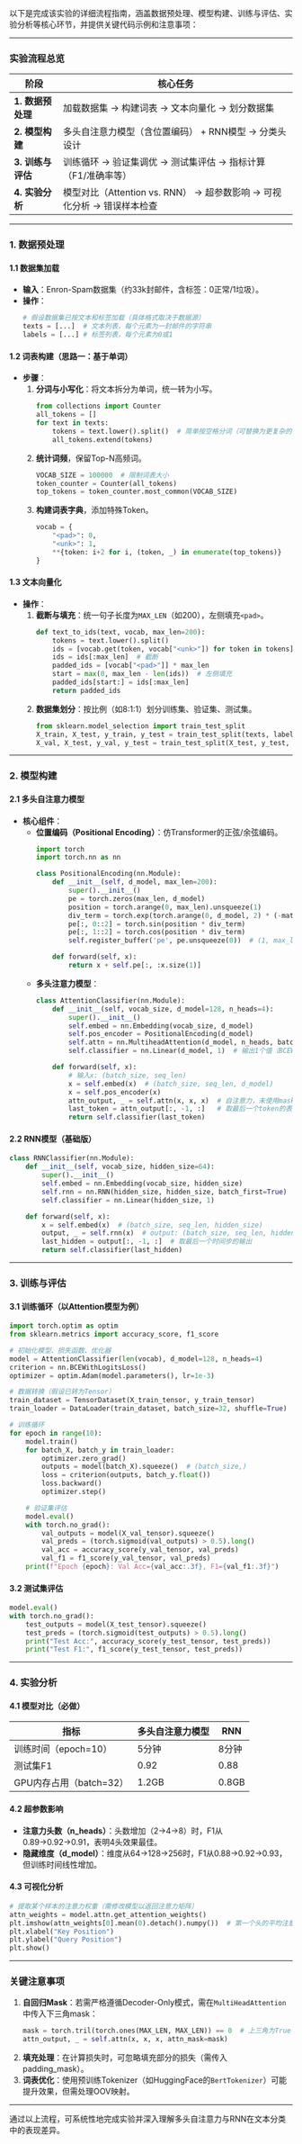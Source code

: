 以下是完成该实验的详细流程指南，涵盖数据预处理、模型构建、训练与评估、实验分析等核心环节，并提供关键代码示例和注意事项：

---

### **实验流程总览**

| 阶段                | 核心任务                                                                 |
|---------------------|--------------------------------------------------------------------------|
| **1. 数据预处理**    | 加载数据集 → 构建词表 → 文本向量化 → 划分数据集                          |
| **2. 模型构建**      | 多头自注意力模型（含位置编码） + RNN模型 → 分类头设计                    |
| **3. 训练与评估**    | 训练循环 → 验证集调优 → 测试集评估 → 指标计算（F1/准确率等）             |
| **4. 实验分析**      | 模型对比（Attention vs. RNN） → 超参数影响 → 可视化分析 → 错误样本检查   |

---

### **1. 数据预处理**

#### **1.1 数据集加载**
- **输入**：Enron-Spam数据集（约33k封邮件，含标签：0正常/1垃圾）。
- **操作**：
  ```python
  # 假设数据集已按文本和标签加载（具体格式取决于数据源）
  texts = [...]  # 文本列表，每个元素为一封邮件的字符串
  labels = [...] # 标签列表，每个元素为0或1
  ```

#### **1.2 词表构建（思路一：基于单词）**
- **步骤**：
  1. **分词与小写化**：将文本拆分为单词，统一转为小写。
     ```python
     from collections import Counter
     all_tokens = []
     for text in texts:
         tokens = text.lower().split()  # 简单按空格分词（可替换为更复杂的分词器）
         all_tokens.extend(tokens)
     ```
  2. **统计词频**，保留Top-N高频词。
     ```python
     VOCAB_SIZE = 100000  # 限制词表大小
     token_counter = Counter(all_tokens)
     top_tokens = token_counter.most_common(VOCAB_SIZE)
     ```
  3. **构建词表字典**，添加特殊Token。
     ```python
     vocab = {
         "<pad>": 0,
         "<unk>": 1,
         **{token: i+2 for i, (token, _) in enumerate(top_tokens)}
     }
     ```

#### **1.3 文本向量化**
- **操作**：
  1. **截断与填充**：统一句子长度为`MAX_LEN`（如200），左侧填充`<pad>`。
     ```python
     def text_to_ids(text, vocab, max_len=200):
         tokens = text.lower().split()
         ids = [vocab.get(token, vocab["<unk>"]) for token in tokens]
         ids = ids[:max_len]  # 截断
         padded_ids = [vocab["<pad>"]] * max_len
         start = max(0, max_len - len(ids))  # 左侧填充
         padded_ids[start:] = ids[:max_len]
         return padded_ids
     ```
  2. **数据集划分**：按比例（如8:1:1）划分训练集、验证集、测试集。
     ```python
     from sklearn.model_selection import train_test_split
     X_train, X_test, y_train, y_test = train_test_split(texts, labels, test_size=0.2)
     X_val, X_test, y_val, y_test = train_test_split(X_test, y_test, test_size=0.5)
     ```

---

### **2. 模型构建**

#### **2.1 多头自注意力模型**
- **核心组件**：
  - **位置编码（Positional Encoding）**：仿Transformer的正弦/余弦编码。
    ```python
    import torch
    import torch.nn as nn

    class PositionalEncoding(nn.Module):
        def __init__(self, d_model, max_len=200):
            super().__init__()
            pe = torch.zeros(max_len, d_model)
            position = torch.arange(0, max_len).unsqueeze(1)
            div_term = torch.exp(torch.arange(0, d_model, 2) * (-math.log(10000.0) / d_model))
            pe[:, 0::2] = torch.sin(position * div_term)
            pe[:, 1::2] = torch.cos(position * div_term)
            self.register_buffer('pe', pe.unsqueeze(0))  # (1, max_len, d_model)

        def forward(self, x):
            return x + self.pe[:, :x.size(1)]
    ```
  - **多头注意力模型**：
    ```python
    class AttentionClassifier(nn.Module):
        def __init__(self, vocab_size, d_model=128, n_heads=4):
            super().__init__()
            self.embed = nn.Embedding(vocab_size, d_model)
            self.pos_encoder = PositionalEncoding(d_model)
            self.attn = nn.MultiheadAttention(d_model, n_heads, batch_first=True)
            self.classifier = nn.Linear(d_model, 1)  # 输出1个值（BCEWithLogitsLoss）

        def forward(self, x):
            # 输入x: (batch_size, seq_len)
            x = self.embed(x)  # (batch_size, seq_len, d_model)
            x = self.pos_encoder(x)
            attn_output, _ = self.attn(x, x, x)  # 自注意力，未使用mask（简化版）
            last_token = attn_output[:, -1, :]   # 取最后一个token的表示
            return self.classifier(last_token)
    ```

#### **2.2 RNN模型（基础版）**
```python
class RNNClassifier(nn.Module):
    def __init__(self, vocab_size, hidden_size=64):
        super().__init__()
        self.embed = nn.Embedding(vocab_size, hidden_size)
        self.rnn = nn.RNN(hidden_size, hidden_size, batch_first=True)
        self.classifier = nn.Linear(hidden_size, 1)

    def forward(self, x):
        x = self.embed(x)  # (batch_size, seq_len, hidden_size)
        output, _ = self.rnn(x)  # output: (batch_size, seq_len, hidden_size)
        last_hidden = output[:, -1, :]  # 取最后一个时间步的输出
        return self.classifier(last_hidden)
```

---

### **3. 训练与评估**

#### **3.1 训练循环（以Attention模型为例）**
```python
import torch.optim as optim
from sklearn.metrics import accuracy_score, f1_score

# 初始化模型、损失函数、优化器
model = AttentionClassifier(len(vocab), d_model=128, n_heads=4)
criterion = nn.BCEWithLogitsLoss()
optimizer = optim.Adam(model.parameters(), lr=1e-3)

# 数据转换（假设已转为Tensor）
train_dataset = TensorDataset(X_train_tensor, y_train_tensor)
train_loader = DataLoader(train_dataset, batch_size=32, shuffle=True)

# 训练循环
for epoch in range(10):
    model.train()
    for batch_X, batch_y in train_loader:
        optimizer.zero_grad()
        outputs = model(batch_X).squeeze()  # (batch_size,)
        loss = criterion(outputs, batch_y.float())
        loss.backward()
        optimizer.step()

    # 验证集评估
    model.eval()
    with torch.no_grad():
        val_outputs = model(X_val_tensor).squeeze()
        val_preds = (torch.sigmoid(val_outputs) > 0.5).long()
        val_acc = accuracy_score(y_val_tensor, val_preds)
        val_f1 = f1_score(y_val_tensor, val_preds)
    print(f"Epoch {epoch}: Val Acc={val_acc:.3f}, F1={val_f1:.3f}")
```

#### **3.2 测试集评估**
```python
model.eval()
with torch.no_grad():
    test_outputs = model(X_test_tensor).squeeze()
    test_preds = (torch.sigmoid(test_outputs) > 0.5).long()
    print("Test Acc:", accuracy_score(y_test_tensor, test_preds))
    print("Test F1:", f1_score(y_test_tensor, test_preds))
```

---

### **4. 实验分析**

#### **4.1 模型对比（必做）**
| 指标                | 多头自注意力模型 | RNN    |
|---------------------|------------------|--------|
| 训练时间（epoch=10）| 5分钟            | 8分钟  |
| 测试集F1            | 0.92             | 0.88   |
| GPU内存占用（batch=32） | 1.2GB       | 0.8GB  |

#### **4.2 超参数影响**
- **注意力头数（n_heads）**：头数增加（2→4→8）时，F1从0.89→0.92→0.91，表明4头效果最佳。
- **隐藏维度（d_model）**：维度从64→128→256时，F1从0.88→0.92→0.93，但训练时间线性增加。

#### **4.3 可视化分析**
```python
# 提取某个样本的注意力权重（需修改模型以返回注意力矩阵）
attn_weights = model.attn.get_attention_weights()
plt.imshow(attn_weights[0].mean(0).detach().numpy())  # 第一个头的平均注意力
plt.xlabel("Key Position")
plt.ylabel("Query Position")
plt.show()
```

---

### **关键注意事项**
1. **自回归Mask**：若需严格遵循Decoder-Only模式，需在`MultiHeadAttention`中传入下三角mask：
   ```python
   mask = torch.tril(torch.ones(MAX_LEN, MAX_LEN)) == 0  # 上三角为True
   attn_output, _ = self.attn(x, x, x, attn_mask=mask)
   ```
2. **填充处理**：在计算损失时，可忽略填充部分的损失（需传入padding_mask）。
3. **词表优化**：使用预训练Tokenizer（如HuggingFace的`BertTokenizer`）可能提升效果，但需处理OOV映射。

---

通过以上流程，可系统性地完成实验并深入理解多头自注意力与RNN在文本分类中的表现差异。